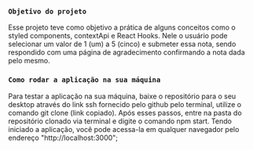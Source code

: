 ### `Objetivo do projeto`

Esse projeto teve como objetivo a prática de alguns conceitos como o styled components, contextApi e React Hooks.
Nele o usuário pode selecionar um valor de 1 (um) a 5 (cinco) e submeter essa nota, sendo respondido com uma página
de agradecimento confirmando a nota dada  pelo  mesmo. 

### `Como rodar a aplicação na sua máquina`

Para testar a aplicação na sua máquina, baixe o repositório para o seu desktop através do link ssh fornecido pelo github
pelo terminal, utilize o comando git clone (link copiado). Após esses passos, entre na pasta do repositório clonado  via terminal e digite o comando npm start.
Tendo iniciado a aplicação, você pode acessa-la em qualquer  navegador pelo endereço "http://localhost:3000";
